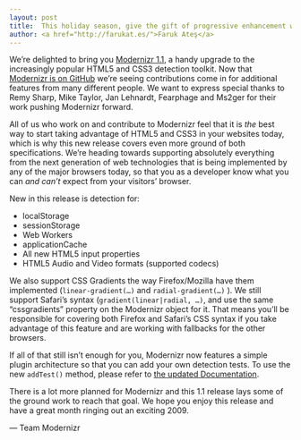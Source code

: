 ```yaml
---
layout: post
title:  This holiday season, give the gift of progressive enhancement with Modernizr 1.1!
author: <a href="http://farukat.es/">Faruk Ateş</a>
---
```


We&rsquo;re delighted to bring you <a href="http://www.modernizr.com/releases/#release-1.1">Modernizr 1.1</a>, a handy upgrade to the increasingly popular HTML5 and CSS3 detection toolkit. Now that <a href="http://github.com/Modernizr/Modernizr">Modernizr is on GitHub</a> we&rsquo;re seeing contributions come in for additional features from many different people. We want to express special thanks to Remy Sharp, Mike Taylor, Jan Lehnardt, Fearphage and Ms2ger for their work pushing Modernizr forward.&nbsp;

All of us who work on and contribute to Modernizr feel that it is _the_ best way to start taking advantage of HTML5 and CSS3 in your websites today, which is why this new release covers even more ground of both specifications. We&rsquo;re heading towards supporting absolutely everything from the next generation of web technologies that is being implemented by any of the major browsers today, so that you as a developer know what you can _and can&rsquo;t_ expect from your visitors&rsquo; browser.

New in this release is detection for:

 * localStorage
 * sessionStorage
 * Web Workers
 * applicationCache
 * All new HTML5 input properties
 * HTML5 Audio and Video formats (supported codecs)

 We also support CSS Gradients the way Firefox/Mozilla have them implemented (`linear-gradient(…)` and `radial-gradient(…)` ). We still support Safari&rsquo;s syntax (`gradient(linear|radial, …)`, and use the same &ldquo;cssgradients&rdquo; property on the Modernizr object for it. That means you&rsquo;ll be responsible for covering both Firefox and Safari&rsquo;s CSS syntax if you take advantage of this feature and are working with fallbacks for the other browsers.

 If all of that still isn&rsquo;t enough for you, Modernizr now features a simple plugin architecture so that you can add your own detection tests. To use the new `addTest()` method, please refer to <a href="http://www.modernizr.com/docs/">the updated Documentation</a>.

 There is a lot more planned for Modernizr and this 1.1 release lays some of the ground work to reach that goal. We hope you enjoy this release and have a great month ringing out an exciting 2009.

&mdash; Team Modernizr